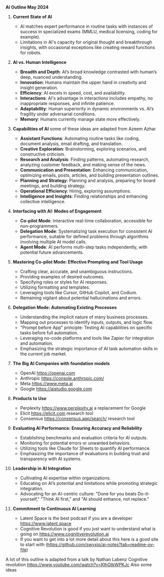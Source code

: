 
**AI Outline May 2024** 

1. **Current State of AI**
   - AI matches expert performance in routine tasks with instances of success in specialized exams (MMLU, medical licensing, coding for example).
   - Limitations in AI's capacity for original thought and breakthrough insights, with occasional exceptions like creating reward functions for robots.

2. **AI vs. Human Intelligence**
   - **Breadth and Depth**: AI’s broad knowledge contrasted with human’s deep, nuanced understanding.
   - **Innovation**: Humans maintain the upper hand in creativity and insight generation.
   - **Efficiency**: AI excels in speed, cost, and availability.
   - **Interactions**: AI's advantage in interactions includes empathy, no inappropriate responses, and infinite patience.
   - **Adaptability**: Human superiority in dynamic environments vs. AI’s fragility under adversarial conditions.
   - **Memory**: Humans currently manage state more effectively.

3. **Capabilities of AI** some of these ideas are adapted from Azeem Azhar 
   - **Assistant Functions**: Automating routine tasks like coding, document analysis, email drafting, and translation.
   - **Creative Exploration**: Brainstorming, exploring scenarios, and constructive criticism.
   - **Research and Analysis**: Finding patterns, automating research, analyzing customer feedback, and making sense of the news.
   - **Communication and Presentation**: Enhancing communication, optimizing emails, posts, articles, and building presentation outlines.
   - **Planning and Strategy**: Planning and analysis, preparing for board meetings, and building strategy.
   - **Operational Efficiency**: Hiring, exploring assumptions.
   - **Intelligence and Insights**: Finding relationships and enhancing collective intelligence.

4. **Interfacing with AI: Modes of Engagement**
   - **Co-pilot Mode**: Interactive real-time collaboration, accessible for non-programmers.
   - **Delegation Mode**: Systematizing task execution for consistent AI performance, suitable for defined problems through algorithms involving multiple AI model calls.
   - **Agent Mode**: AI performs multi-step tasks independently, with potential future advancements.

5. **Mastering Co-pilot Mode: Effective Prompting and Tool Usage**
   - Crafting clear, accurate, and unambiguous instructions.
   - Providing examples of desired outcomes.
   - Specifying roles or styles for AI responses.
   - Utilizing formatting and templates.
   - Leveraging tools like Cursor, GitHub Copilot, and Codium.
   - Remaining vigilant about potential hallucinations and errors.

6. **Delegation Mode: Automating Existing Processes**
   - Understanding the implicit nature of many business processes.
   - Mapping out processes to identify inputs, outputs, and logic flow.
   - "Prompt before App" principle: Testing AI capabilities on specific tasks before full automation.
   - Leveraging no-code platforms and tools like Zapier for integration and automation.
   - Emphasizing the strategic importance of AI task automation skills in the current job market.

7. **The Big AI Companies with foundation models**
   - OpenAI https://openai.com
   - Anthropic https://console.anthropic.com/
   - Meta https://www.meta.ai
   - Google https://aistudio.google.com
     
8. **Products to Use**
   - Perplexity https://www.perplexity.ai a replacement for Google
   - Elicit https://elicit.com research tool
   - Consensus https://consensus.app/search/ research tool
  
9. **Evaluating AI Performance: Ensuring Accuracy and Reliability**
   - Establishing benchmarks and evaluation criteria for AI outputs.
   - Monitoring for potential errors or unwanted behaviors.
   - Utilizing tools like Claude for Sheets to quantify AI performance.
   - Emphasizing the importance of evaluations in building trust and transparency with AI systems.

9. **Leadership in AI Integration**
   - Cultivating AI expertise within organizations.
   - Educating on AI’s potential and limitations while promoting strategic integration.
   - Advocating for an AI-centric culture: "Done for you beats Do-it-yourself," "Think AI first," and "AI should enhance, not replace."

9. **Commitment to Continuous AI Learning**
   - Latent Space is the best podcast if you are a developer https://www.latent.space 
   - Cognitive Revolution is good if you just want to understand what is going on https://www.cognitiverevolution.ai
   - If you want to get into a lot more detail about this here is a good site to start with (https://github.com/swyxio/ai-notes?tab=readme-ov-file)
     
A lot of this outline is adapted from a talk by Nathan Labenz Cognitive revolution https://www.youtube.com/watch?v=KIhGtkWPKJc
Also some ideas
